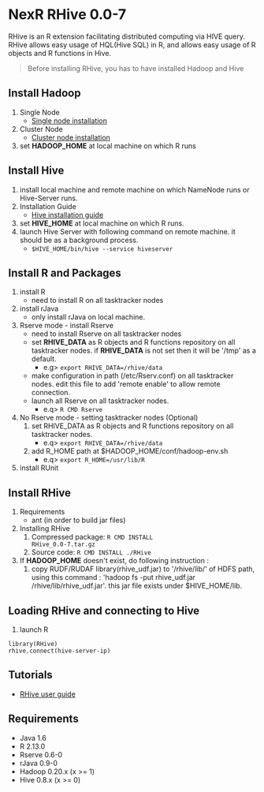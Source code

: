 NexR RHive 0.0-7
================

  RHive is an R extension facilitating distributed computing via HIVE query.
  RHive allows easy usage of HQL(Hive SQL) in R, and allows easy usage of R objects and R functions in Hive.

> Before installing RHive, you has to have installed Hadoop and Hive

## Install Hadoop
1. Single Node
    - [Single node installation](http://hadoop.apache.org/docs/current/hadoop-project-dist/hadoop-common/SingleCluster.html)
2. Cluster Node
    - [Cluster node installation](http://hadoop.apache.org/docs/current/hadoop-project-dist/hadoop-common/ClusterSetup.html)
3. set **HADOOP_HOME** at local machine on which R runs

## Install Hive
1. install local machine and remote machine on which NameNode runs or Hive-Server runs.
2. Installation Guide 
    - [Hive installation guide](https://cwiki.apache.org/confluence/display/Hive/GettingStarted#GettingStarted-InstallationandConfiguration)
3. set **HIVE_HOME** at local machine on which R runs.
4. launch Hive Server with following command on remote machine. it should be as a background process.
    - <code>$HIVE_HOME/bin/hive --service hiveserver</code>

## Install R and Packages
1. install R
    - need to install R on all tasktracker nodes
2. install rJava
    - only install rJava on local machine.
3. Rserve mode - install Rserve
    - need to install Rserve on all tasktracker nodes
    - set **RHIVE_DATA** as R objects and R functions repository on all tasktracker nodes. if **RHIVE_DATA** is not set then it will be '/tmp' as a default.
        - e.g> <code>export RHIVE_DATA=/rhive/data</code>
    - make configuration in path (/etc/Rserv.conf) on all tasktracker nodes.
         edit this file to add 'remote enable' to allow remote connection.
    - launch all Rserve on all tasktracker nodes.
        - e.q> <code>R CMD Rserve</code>
4. No Rserve mode - setting tasktracker nodes (Optional)
    1. set RHIVE_DATA as R objects and R functions repository on all tasktracker nodes.
        - e.q> <code>export RHIVE_DATA=/rhive/data</code>
    2. add R_HOME path at $HADOOP_HOME/conf/hadoop-env.sh
        - e.q> <code>export R_HOME=/usr/lib/R</code>
5. install RUnit

## Install RHive
1. Requirements
    - ant (in order to build jar files)
2. Installing RHive
    1. Compressed package: <code>R CMD INSTALL RHive_0.0-7.tar.gz</code>
    2. Source code: <code>R CMD INSTALL ./RHive</code>
3. If **HADOOP_HOME** doesn't exist, do following instruction :
    1. copy RUDF/RUDAF library(rhive_udf.jar) to '/rhive/lib/' of HDFS path, 
      using this command : 'hadoop fs -put rhive_udf.jar /rhive/lib/rhive_udf.jar'. 
    this jar file exists under $HIVE_HOME/lib. 

## Loading RHive and connecting to Hive
1. launch R
<pre><code>library(RHive)
rhive.connect(hive-server-ip)</code></pre>
  
## Tutorials
- [RHive user guide](https://github.com/nexr/RHive/wiki/UserGuides)

## Requirements
- Java 1.6
- R 2.13.0
- Rserve 0.6-0
- rJava 0.9-0
- Hadoop 0.20.x (x >= 1)
- Hive 0.8.x (x >= 0)
